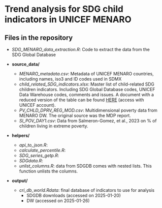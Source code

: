 # Trend analysis for SDG child indicators in UNICEF MENARO

## Files in the repository

-   *SDG_MENARO_data_extraction.R*: Code to extract the data from the SDG Global Database

-   **source_data/**

    -   *MENARO_metadata.csv*: Metadata of UNICEF MENARO countries, including names, iso3 and ID codes used in SDMX
    -   *child_related_SDG_indicators.xlsx*: Master list of child-related SDG children indicators. Including SDG Global Database codes, UNICEF Data Warehouse codes, comments and issues. A document with a reduced version of the table can be found [HERE](https://unicef-my.sharepoint.com/:w:/g/personal/spalmas_unicef_org/ER2kJOiSRG9Hj8hcSiYwYYUBHgC4sQlZvyaFiA2eTnL4HQ?e=nL9o7y) (access with UNICEF account).
    -   *PV_CHLD_DPRV_REG_MOD.csv*: Multidimensional poverty data from MENARO DW. The original source was the MDP report.
    -   *SI_POV_DAY1.csv*: Data from Salmeron-Gomez, et al., 2023 on % of children living in extreme poverty.

-   **helpers/**

    -   *api_to_json.R*:
    -   *calculate_percentile.R*:
    -   *SDG_series_getp.R*:
    -   *SDGdata.R*:
    -   *unlist_columns.R*: data from SDGDB comes with nested lists. This function unlists the columns.

-   **output/**

    -   *cri_db_world.Rdata*: final database of indicators to use for analysis
        -   SDGDB downloads (accessed on 2025-01-20)
        -   DW (accessed on 2025-01-26)
